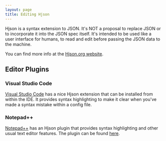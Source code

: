 ```yaml
---
layout: page
title: Editing Hjson
---
```

Hjson is a syntax extension to JSON. It's NOT a proposal to replace JSON or to incorporate it into the JSON spec itself. 
It's intended to be used like a user interface for humans, to read and edit before passing the JSON data to the machine.

You can find more info at the [Hjson.org website](http://hjson.org/).

## Editor Plugins
### Visual Studio Code

[Visual Studio Code](https://code.visualstudio.com/) has a nice Hjson extension that can be installed from
within the IDE. It provides syntax highlighting to make it clear when you've made a syntax mistake within
a config file. 

### Notepad++

[Notepad++](https://notepad-plus-plus.org) has an Hjson plugin that provides syntax highlighting and other
usual text editor features. The plugin can be found [here](https://github.com/laktak/npp-hjson).